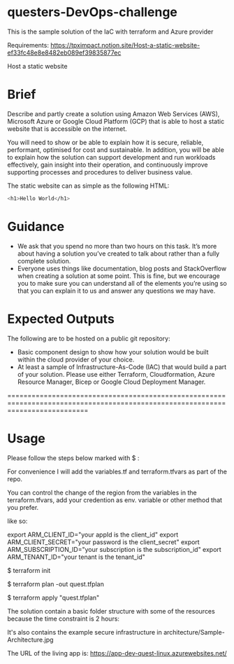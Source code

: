 # questers-DevOps-challenge
This is the sample solution of the IaC with terraform and Azure provider

Requirements: https://tpximpact.notion.site/Host-a-static-website-ef33fc48e8e8482eb089ef39835877ec

Host a static website

# Brief

Describe and partly create a solution using Amazon Web Services (AWS), Microsoft Azure or Google Cloud Platform (GCP) that is able to host a static website that is accessible on the internet.

You will need to show or be able to explain how it is secure, reliable, performant, optimised for cost and sustainable. In addition, you will be able to explain how the solution can support development and run workloads effectively, gain insight into their operation, and continuously improve supporting processes and procedures to deliver business value.

The static website can as simple as the following HTML:

```bash
<h1>Hello World</h1>
```

# Guidance

- We ask that you spend no more than two hours on this task. It’s more about having a solution you’ve created to talk about rather than a fully complete solution.
- Everyone uses things like documentation, blog posts and StackOverflow when creating a solution at some point. This is fine, but we encourage you to make sure you can understand all of the elements you’re using so that you can explain it to us and answer any questions we may have.

# Expected Outputs

The following are to be hosted on a public git repository:

- Basic component design to show how your solution would be built within the cloud provider of your choice.
- At least a sample of Infrastructure-As-Code (IAC) that would build a part of your solution. Please use either Terraform, Cloudformation, Azure Resource Manager, Bicep or Google Cloud Deployment Manager.


================================================================================================================================


# Usage

Please follow the steps below marked with $ :

For convenience I will add the variables.tf and terraform.tfvars as part of the repo.

You can control the change of the region from the variables in the terraform.tfvars, add your credention as env. variable or other method that you prefer.

like so:

export ARM_CLIENT_ID="your appId is the client_id"
export ARM_CLIENT_SECRET="your password is the client_secret"
export ARM_SUBSCRIPTION_ID="your subscription is the subscription_id"
export ARM_TENANT_ID="your tenant is the tenant_id"

$ terraform init

$ terraform plan -out quest.tfplan

$ terraform apply "quest.tfplan"

The solution contain a basic folder structure with some of the resources because the time constraint is 2 hours:

It's also contains the example secure infrastructure in architecture/Sample-Architecture.jpg

The URL of the living app is: https://app-dev-quest-linux.azurewebsites.net/
